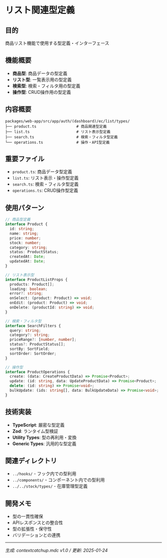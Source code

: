 # リスト関連型定義

## 目的
商品リスト機能で使用する型定義・インターフェース

## 機能概要
- **商品型**: 商品データの型定義
- **リスト型**: 一覧表示用の型定義
- **検索型**: 検索・フィルタ用の型定義
- **操作型**: CRUD操作用の型定義

## 内容概要
```
packages/web-app/src/app/auth/(dashboard)/ec/list/types/
├── product.ts                  # 商品関連型定義
├── list.ts                     # リスト表示型定義
├── search.ts                   # 検索・フィルタ型定義
└── operations.ts               # 操作・API型定義
```

## 重要ファイル
- `product.ts`: 商品データ型定義
- `list.ts`: リスト表示・操作型定義
- `search.ts`: 検索・フィルタ型定義
- `operations.ts`: CRUD操作型定義

## 使用パターン
```typescript
// 商品型定義
interface Product {
  id: string;
  name: string;
  price: number;
  stock: number;
  category: string;
  status: ProductStatus;
  createdAt: Date;
  updatedAt: Date;
}

// リスト表示型
interface ProductListProps {
  products: Product[];
  loading: boolean;
  error?: string;
  onSelect: (product: Product) => void;
  onEdit: (product: Product) => void;
  onDelete: (productId: string) => void;
}

// 検索・フィルタ型
interface SearchFilters {
  query: string;
  category?: string;
  priceRange?: [number, number];
  status?: ProductStatus[];
  sortBy: SortField;
  sortOrder: SortOrder;
}

// 操作型
interface ProductOperations {
  create: (data: CreateProductData) => Promise<Product>;
  update: (id: string, data: UpdateProductData) => Promise<Product>;
  delete: (id: string) => Promise<void>;
  bulkUpdate: (ids: string[], data: BulkUpdateData) => Promise<void>;
}
```

## 技術実装
- **TypeScript**: 厳密な型定義
- **Zod**: ランタイム型検証
- **Utility Types**: 型の再利用・変換
- **Generic Types**: 汎用的な型定義

## 関連ディレクトリ
- `../hooks/` - フック内での型利用
- `../components/` - コンポーネント内での型利用
- `../../stock/types/` - 在庫管理型定義

## 開発メモ
- 型の一貫性確保
- APIレスポンスとの整合性
- 型の拡張性・保守性
- バリデーションとの連携

---
*生成: contextcatchup.mdc v1.0 / 更新: 2025-01-24* 